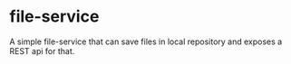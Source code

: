 # file-service
A simple file-service that can save files in local repository and exposes a REST api for that.
